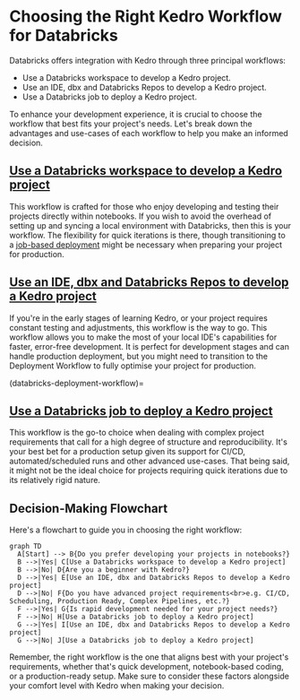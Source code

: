 # Choosing the Right Kedro Workflow for Databricks

Databricks offers integration with Kedro through three principal workflows:

- Use a Databricks workspace to develop a Kedro project.
- Use an IDE, dbx and Databricks Repos to develop a Kedro project.
- Use a Databricks job to deploy a Kedro project.

To enhance your development experience, it is crucial to choose the workflow that best fits your project's needs. Let's break down the advantages and use-cases of each workflow to help you make an informed decision.

## [Use a Databricks workspace to develop a Kedro project](./databricks_notebooks_development_workflow.md)

This workflow is crafted for those who enjoy developing and testing their projects directly within notebooks. If you wish to avoid the overhead of setting up and syncing a local environment with Databricks, then this is your workflow. The flexibility for quick iterations is there, though transitioning to a [job-based deployment](#databricks-deployment-workflow) might be necessary when preparing your project for production.

## [Use an IDE, dbx and Databricks Repos to develop a Kedro project](./databricks_ide_development_workflow.md)

If you're in the early stages of learning Kedro, or your project requires constant testing and adjustments, this workflow is the way to go. This workflow allows you to make the most of your local IDE's capabilities for faster, error-free development. It is perfect for development stages and can handle production deployment, but you might need to transition to the Deployment Workflow to fully optimise your project for production.

(databricks-deployment-workflow)=
## [Use a Databricks job to deploy a Kedro project](./databricks_deployment_workflow.md)

This workflow is the go-to choice when dealing with complex project requirements that call for a high degree of structure and reproducibility. It's your best bet for a production setup given its support for CI/CD, automated/scheduled runs and other advanced use-cases. That being said, it might not be the ideal choice for projects requiring quick iterations due to its relatively rigid nature.

## Decision-Making Flowchart

Here's a flowchart to guide you in choosing the right workflow:

```{mermaid}
graph TD
  A[Start] --> B{Do you prefer developing your projects in notebooks?}
  B -->|Yes| C[Use a Databricks workspace to develop a Kedro project]
  B -->|No| D{Are you a beginner with Kedro?}
  D -->|Yes| E[Use an IDE, dbx and Databricks Repos to develop a Kedro project]
  D -->|No| F{Do you have advanced project requirements<br>e.g. CI/CD, Scheduling, Production Ready, Complex Pipelines, etc.?}
  F -->|Yes| G{Is rapid development needed for your project needs?}
  F -->|No| H[Use a Databricks job to deploy a Kedro project]
  G -->|Yes| I[Use an IDE, dbx and Databricks Repos to develop a Kedro project]
  G -->|No| J[Use a Databricks job to deploy a Kedro project]
```

Remember, the right workflow is the one that aligns best with your project's requirements, whether that's quick development, notebook-based coding, or a production-ready setup. Make sure to consider these factors alongside your comfort level with Kedro when making your decision.
